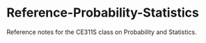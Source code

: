 # Reference-Probability-Statistics
Reference notes for the CE311S class on Probability and Statistics.
